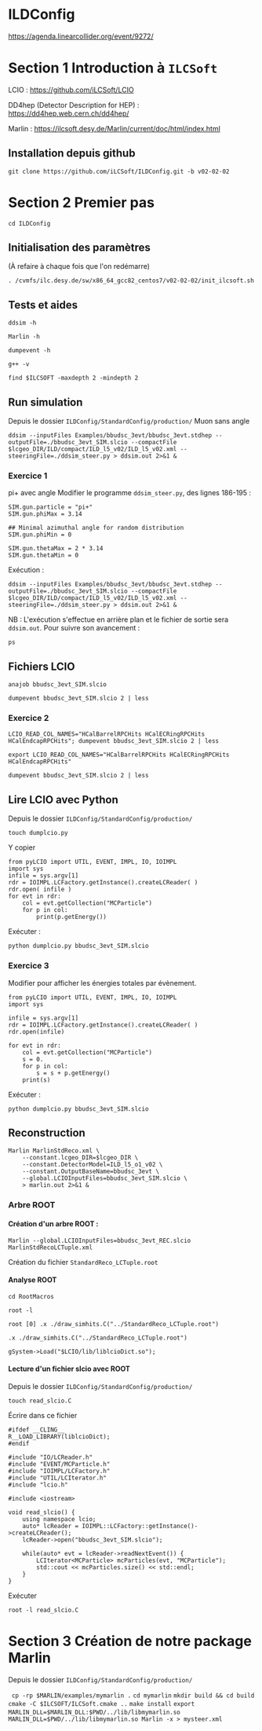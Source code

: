 # ILDConfig

https://agenda.linearcollider.org/event/9272/

# Section 1 Introduction à `ILCSoft`

LCIO : https://github.com/iLCSoft/LCIO

DD4hep (Detector Description for HEP) : https://dd4hep.web.cern.ch/dd4hep/

Marlin : https://ilcsoft.desy.de/Marlin/current/doc/html/index.html

## Installation depuis github
```
git clone https://github.com/iLCSoft/ILDConfig.git -b v02-02-02
```

# Section 2 Premier pas
```
cd ILDConfig
```
## Initialisation des paramètres
(À refaire à chaque fois que l'on redémarre)
```
. /cvmfs/ilc.desy.de/sw/x86_64_gcc82_centos7/v02-02-02/init_ilcsoft.sh
```

## Tests et aides
```
ddsim -h
```
```
Marlin -h
```
```
dumpevent -h 
```
```
g++ -v
```
```
find $ILCSOFT -maxdepth 2 -mindepth 2
```

## Run simulation 
Depuis le dossier `ILDConfig/StandardConfig/production/`
Muon sans angle
```
ddsim --inputFiles Examples/bbudsc_3evt/bbudsc_3evt.stdhep --outputFile=./bbudsc_3evt_SIM.slcio --compactFile $lcgeo_DIR/ILD/compact/ILD_l5_v02/ILD_l5_v02.xml --steeringFile=./ddsim_steer.py > ddsim.out 2>&1 &    
```

### Exercice 1
pi+ avec angle
Modifier le programme `ddsim_steer.py`, des lignes 186-195 :

```
SIM.gun.particle = "pi+"
SIM.gun.phiMax = 3.14

## Minimal azimuthal angle for random distribution
SIM.gun.phiMin = 0

SIM.gun.thetaMax = 2 * 3.14
SIM.gun.thetaMin = 0
```
Exécution :
```
ddsim --inputFiles Examples/bbudsc_3evt/bbudsc_3evt.stdhep --outputFile=./bbudsc_3evt_SIM.slcio --compactFile $lcgeo_DIR/ILD/compact/ILD_l5_v02/ILD_l5_v02.xml --steeringFile=./ddsim_steer.py > ddsim.out 2>&1 &    
```
NB : L'exécution s'effectue en arrière plan et le fichier de sortie sera `ddsim.out`. Pour suivre son avancement : 
```
ps
```
## Fichiers LCIO
```
anajob bbudsc_3evt_SIM.slcio
```
```
dumpevent bbudsc_3evt_SIM.slcio 2 | less
```

### Exercice 2
``` 
LCIO_READ_COL_NAMES="HCalBarrelRPCHits HCalECRingRPCHits HCalEndcapRPCHits"; dumpevent bbudsc_3evt_SIM.slcio 2 | less
```
```
export LCIO_READ_COL_NAMES="HCalBarrelRPCHits HCalECRingRPCHits HCalEndcapRPCHits"
```
```
dumpevent bbudsc_3evt_SIM.slcio 2 | less
```
## Lire LCIO avec Python
Depuis le dossier `ILDConfig/StandardConfig/production/`
```
touch dumplcio.py
```
Y copier
```
from pyLCIO import UTIL, EVENT, IMPL, IO, IOIMPL
import sys
infile = sys.argv[1]
rdr = IOIMPL.LCFactory.getInstance().createLCReader( )
rdr.open( infile )
for evt in rdr:
    col = evt.getCollection("MCParticle")
    for p in col:
        print(p.getEnergy())
```
Exécuter :
```
python dumplcio.py bbudsc_3evt_SIM.slcio
```
### Exercice 3
Modifier pour afficher les énergies totales par évènement.
```
from pyLCIO import UTIL, EVENT, IMPL, IO, IOIMPL
import sys

infile = sys.argv[1]
rdr = IOIMPL.LCFactory.getInstance().createLCReader( )
rdr.open(infile)

for evt in rdr:
    col = evt.getCollection("MCParticle")
    s = 0.
    for p in col:
        s = s + p.getEnergy()
    print(s)
```
Exécuter :
```
python dumplcio.py bbudsc_3evt_SIM.slcio
```
## Reconstruction
```
Marlin MarlinStdReco.xml \
    --constant.lcgeo_DIR=$lcgeo_DIR \
    --constant.DetectorModel=ILD_l5_o1_v02 \
    --constant.OutputBaseName=bbudsc_3evt \
    --global.LCIOInputFiles=bbudsc_3evt_SIM.slcio \
    > marlin.out 2>&1 &
```

### Arbre ROOT

#### Création d'un arbre ROOT :
```
Marlin --global.LCIOInputFiles=bbudsc_3evt_REC.slcio MarlinStdRecoLCTuple.xml
```
Création du fichier `StandardReco_LCTuple.root`

#### Analyse ROOT
```
cd RootMacros
```
```
root -l
```
`root [0] .x ./draw_simhits.C("../StandardReco_LCTuple.root")`
```
.x ./draw_simhits.C("../StandardReco_LCTuple.root")
```

```
gSystem->Load("$LCIO/lib/liblcioDict.so");
```
#### Lecture d'un fichier slcio avec ROOT
Depuis le dossier `ILDConfig/StandardConfig/production/`
```
touch read_slcio.C
```
Écrire dans ce fichier 
```
#ifdef __CLING__
R__LOAD_LIBRARY(liblcioDict);
#endif

#include "IO/LCReader.h"
#include "EVENT/MCParticle.h"
#include "IOIMPL/LCFactory.h"
#include "UTIL/LCIterator.h"
#include "lcio.h"

#include <iostream>

void read_slcio() {
    using namespace lcio;
    auto* lcReader = IOIMPL::LCFactory::getInstance()->createLCReader();
    lcReader->open("bbudsc_3evt_SIM.slcio");

    while(auto* evt = lcReader->readNextEvent()) {
        LCIterator<MCParticle> mcParticles(evt, "MCParticle");
        std::cout << mcParticles.size() << std::endl;
    }
}
```
Exécuter 
```
root -l read_slcio.C
```
# Section 3 Création de notre package Marlin
Depuis le dossier `ILDConfig/StandardConfig/production/`

``` cp -rp $MARLIN/examples/mymarlin .```
``` cd mymarlin ```
``` mkdir build && cd build ```
``` cmake -C $ILCSOFT/ILCSoft.cmake .. ```
``` make install ```
``` export MARLIN_DLL=$MARLIN_DLL:$PWD/../lib/libmymarlin.so ```
``` MARLIN_DLL=$PWD/../lib/libmymarlin.so Marlin -x > mysteer.xml```
